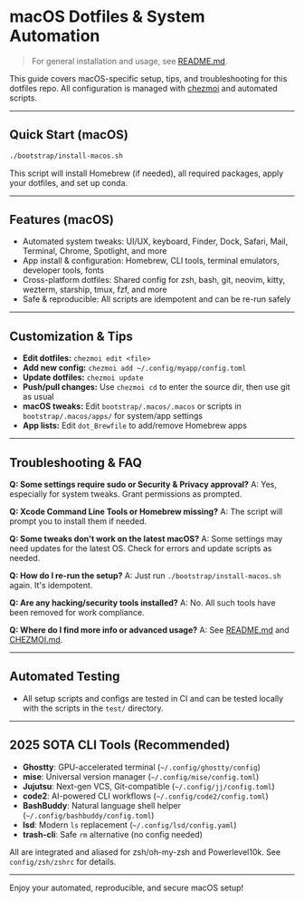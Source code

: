# macOS Dotfiles & System Automation

> For general installation and usage, see [README.md](README.md).

This guide covers macOS-specific setup, tips, and troubleshooting for this dotfiles repo. All configuration is managed with [chezmoi](https://www.chezmoi.io/) and automated scripts.

---

## Quick Start (macOS)

```sh
./bootstrap/install-macos.sh
```

This script will install Homebrew (if needed), all required packages, apply your dotfiles, and set up conda.

---

## Features (macOS)

- Automated system tweaks: UI/UX, keyboard, Finder, Dock, Safari, Mail, Terminal, Chrome, Spotlight, and more
- App install & configuration: Homebrew, CLI tools, terminal emulators, developer tools, fonts
- Cross-platform dotfiles: Shared config for zsh, bash, git, neovim, kitty, wezterm, starship, tmux, fzf, and more
- Safe & reproducible: All scripts are idempotent and can be re-run safely

---

## Customization & Tips

- **Edit dotfiles:** `chezmoi edit <file>`
- **Add new config:** `chezmoi add ~/.config/myapp/config.toml`
- **Update dotfiles:** `chezmoi update`
- **Push/pull changes:** Use `chezmoi cd` to enter the source dir, then use git as usual
- **macOS tweaks:** Edit `bootstrap/.macos/.macos` or scripts in `bootstrap/.macos/apps/` for system/app settings
- **App lists:** Edit `dot_Brewfile` to add/remove Homebrew apps

---

## Troubleshooting & FAQ

**Q: Some settings require sudo or Security & Privacy approval?**
A: Yes, especially for system tweaks. Grant permissions as prompted.

**Q: Xcode Command Line Tools or Homebrew missing?**
A: The script will prompt you to install them if needed.

**Q: Some tweaks don't work on the latest macOS?**
A: Some settings may need updates for the latest OS. Check for errors and update scripts as needed.

**Q: How do I re-run the setup?**
A: Just run `./bootstrap/install-macos.sh` again. It's idempotent.

**Q: Are any hacking/security tools installed?**
A: No. All such tools have been removed for work compliance.

**Q: Where do I find more info or advanced usage?**
A: See [README.md](README.md) and [CHEZMOI.md](CHEZMOI.md).

---

## Automated Testing

- All setup scripts and configs are tested in CI and can be tested locally with the scripts in the `test/` directory.

---

## 2025 SOTA CLI Tools (Recommended)

- **Ghostty**: GPU-accelerated terminal (`~/.config/ghostty/config`)
- **mise**: Universal version manager (`~/.config/mise/config.toml`)
- **Jujutsu**: Next-gen VCS, Git-compatible (`~/.config/jj/config.toml`)
- **code2**: AI-powered CLI workflows (`~/.config/code2/config.toml`)
- **BashBuddy**: Natural language shell helper (`~/.config/bashbuddy/config.toml`)
- **lsd**: Modern `ls` replacement (`~/.config/lsd/config.yaml`)
- **trash-cli**: Safe `rm` alternative (no config needed)

All are integrated and aliased for zsh/oh-my-zsh and Powerlevel10k. See `config/zsh/zshrc` for details.

---

Enjoy your automated, reproducible, and secure macOS setup!
